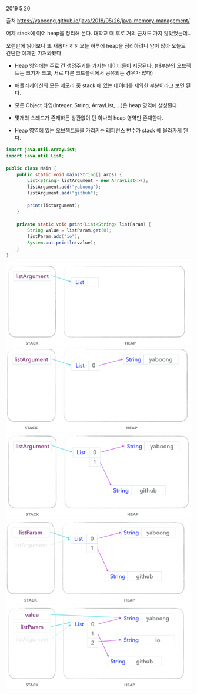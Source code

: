 2019 5 20

출처 https://yaboong.github.io/java/2018/05/26/java-memory-management/


어제 stack에 이어 heap을 정리해 본다.
대학교 때 후로 거의 근처도 가지 않았었는데..

오랜만에 읽어보니 또 새롭다 ㅎㅎ
오늘 하루에 heap을 정리하려니 양이 많아 오늘도 간단한 예제만 가져와봤다

 - Heap 영역에는 주로 긴 생명주기를 가지는 데이터들이 저장된다. 
(대부분의 오브젝트는 크기가 크고, 서로 다른 코드블럭에서 공유되는 경우가 많다)

 - 애플리케이션의 모든 메모리 중 stack 에 있는 데이터를 제외한 부분이라고 보면 된다.
 
 - 모든 Object 타입(Integer, String, ArrayList, ...)은 heap 영역에 생성된다.
 
 - 몇개의 스레드가 존재하든 상관없이 단 하나의 heap 영역만 존재한다.
 
 - Heap 영역에 있는 오브젝트들을 가리키는 레퍼런스 변수가 stack 에 올라가게 된다.

```java
import java.util.ArrayList;
import java.util.List;

public class Main {
    public static void main(String[] args) {
        List<String> listArgument = new ArrayList<>();
        listArgument.add("yaboong");
        listArgument.add("github");

        print(listArgument);
    }

    private static void print(List<String> listParam) {
        String value = listParam.get(0);
        listParam.add("io");
        System.out.println(value);
    }
}

```

![Alt text](/Image/java-memory-management_heap-3.png)
![Alt text](/Image/java-memory-management_heap-4.png)
![Alt text](/Image/java-memory-management_heap-5.png)
![Alt text](/Image/java-memory-management_heap-6.png)
![Alt text](/Image/java-memory-management_heap-7.png)










